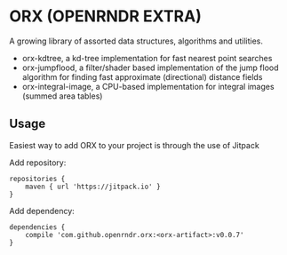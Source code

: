 # ORX (OPENRNDR EXTRA)

A growing library of assorted data structures, algorithms and utilities.

- orx-kdtree, a kd-tree implementation for fast nearest point searches
- orx-jumpflood, a filter/shader based implementation of the jump flood algorithm for finding fast approximate (directional) distance fields
- orx-integral-image, a CPU-based implementation for integral images (summed area tables)

## Usage

Easiest way to add ORX to your project is through the use of Jitpack

Add repository:
```
repositories {
    maven { url 'https://jitpack.io' }
}
```

Add dependency:
```
dependencies {
    compile 'com.github.openrndr.orx:<orx-artifact>:v0.0.7'
}
```